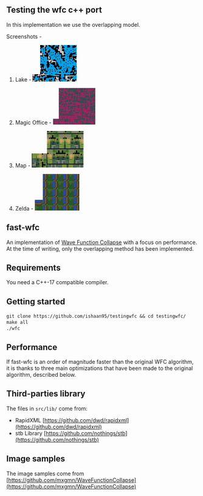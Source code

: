 ## Testing the wfc c++ port

In this implementation we use the overlapping model.

Screenshots - 

1)  Lake - ![alt-text](https://github.com/ishaan95/testingwfc/blob/master/testfolder/Lake.png)![alt-text](https://github.com/ishaan95/testingwfc/blob/master/testresults/Lake0.png)

2) Magic Office - ![alt-text](https://github.com/ishaan95/testingwfc/blob/master/testfolder/Magic%20Office.png)![alt-text](https://github.com/ishaan95/testingwfc/blob/master/testresults/Magic%20Office0.png)

3) Map - ![alt-text](https://github.com/ishaan95/testingwfc/blob/master/testfolder/map02_04.png)![alt-text](https://github.com/ishaan95/testingwfc/blob/master/testresults/map02_040.png)

4) Zelda - ![alt-text](https://github.com/ishaan95/testingwfc/blob/master/testfolder/zelda.png)![alt-text](https://github.com/ishaan95/testingwfc/blob/master/testresults/zelda1.png)




## fast-wfc

An implementation of [Wave Function Collapse](https://github.com/mxgmn/WaveFunctionCollapse) with a focus on performance.
At the time of writing, only the overlapping method has been implemented.

## Requirements

You need a C++-17 compatible compiler.

## Getting started

```
git clone https://github.com/ishaan95/testingwfc && cd testingwfc/
make all
./wfc
```

## Performance

If fast-wfc is an order of magnitude faster than the original WFC algorithm, it is thanks to three main optimizations that have been made to the original algorithm, described below. 

## Third-parties library

The files in `src/lib/` come from:
* RapidXML [https://github.com/dwd/rapidxml](https://github.com/dwd/rapidxml)
* stb Library [https://github.com/nothings/stb](https://github.com/nothings/stb)

## Image samples

The image samples come from [https://github.com/mxgmn/WaveFunctionCollapse](https://github.com/mxgmn/WaveFunctionCollapse)
